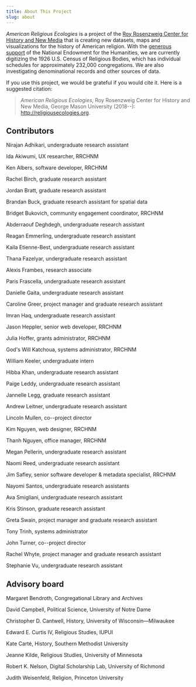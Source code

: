 ```yaml
---
title: About This Project
slug: about
---
```


*American Religious Ecologies* is a project of the [Roy Rosenzweig Center for History and New Media](https://rrchnm.org) that is creating new datasets, maps and visualizations for the history of American religion. With the [generous support](https://securegrants.neh.gov/publicquery/main.aspx?f=1&gn=PW-264050-19) of the National Endowment for the Humanities, we are currently digitizing the 1926 U.S. Census of Religious Bodies, which has individual schedules for approximately 232,000 congregations. We are also investigating denominational records and other sources of data.

If you use this project, we would be grateful if you would cite it. Here is a suggested citation:

> *American Religious Ecologies*, Roy Rosenzweig Center for History and New Media, George Mason University (2018--): http://religiousecologies.org.

## Contributors

Nirajan Adhikari, undergraduate research assistant

Ida Akiwumi, UX researcher, RRCHNM

Ken Albers, software developer, RRCHNM

Rachel Birch, graduate research assistant

Jordan Bratt, graduate research assistant

Brandan Buck, graduate research assistant for spatial data

Bridget Bukovich, community engagement coordinator, RRCHNM

Abderraouf Deghdegh, undergraduate research assistant

Reagan Emmerling, undergraduate research assistant

Kaila Etienne-Best, undergraduate research assistant

Thana Fazelyar, undergraduate research assistant

Alexis Frambes, research associate

Paris Frascella, undergraduate research assistant

Danielle Gaita, undergraduate research assistant

Caroline Greer, project manager and graduate research assistant 

Imran Haq, undergraduate research assistant

Jason Heppler, senior web developer, RRCHNM

Julia Hoffer, grants administrator, RRCHNM

God's Will Katchoua, systems administrator, RRCHNM

William Keeler, undergraduate intern

Hibba Khan, undergraduate research assistant

Paige Leddy, undergraduate research assistant

Jannelle Legg, graduate research assistant

Andrew Leitner, undergraduate research assistant

Lincoln Mullen, co--project director

Kim Nguyen, web designer, RRCHNM

Thanh Nguyen, office manager, RRCHNM

Megan Pellerin, undergraduate research assistant

Naomi Reed, undergraduate research assistant

Jim Safley, senior software developer & metadata specialist, RRCHNM

Nayomi Santos, undergraduate research assistants

Ava Smigliani, undergraduate research assistant

Kris Stinson, graduate research assistant

Greta Swain, project manager and graduate research assistant

Tony Trinh, systems administrator

John Turner, co--project director

Rachel Whyte, project manager and graduate research assistant

Stephanie Vu, undergraduate research assistant

## Advisory board

Margaret Bendroth, Congregational Library and Archives

David Campbell, Political Science, University of Notre Dame

Christopher D. Cantwell, History, University of Wisconsin—Milwaukee

Edward E. Curtis IV, Religious Studies, IUPUI

Kate Carté, History, Southern Methodist University

Jeanne Kilde, Religious Studies, University of Minnesota

Robert K. Nelson, Digital Scholarship Lab, University of Richmond

Judith Weisenfeld, Religion, Princeton University
